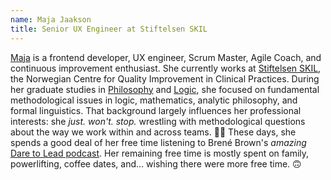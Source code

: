 ```yaml
---
name: Maja Jaakson
title: Senior UX Engineer at Stiftelsen SKIL
---
```


[Maja](http://jaakson.ca/) is a frontend developer, UX engineer, Scrum Master, Agile Coach, and continuous improvement enthusiast. She currently works at [Stiftelsen SKIL](http://www.skilnet.no), the Norwegian Centre for Quality Improvement in Clinical Practices. During her graduate studies in [Philosophy](https://www.dal.ca/faculty/arts/philosophy.html) and [Logic](https://www.illc.uva.nl/), she focused on fundamental methodological issues in logic, mathematics, analytic philosophy, and formal linguistics. That background largely influences her professional interests: she _just. won't. stop._ wrestling with methodological questions about the way we work within and across teams. 🤦‍♀️ These days, she spends a good deal of her free time listening to Brené Brown's _amazing_ [Dare to Lead podcast](https://brenebrown.com/podcast-show/dare-to-lead/). Her remaining free time is mostly spent on family, powerlifting, coffee dates, and... wishing there were more free time. 🙃